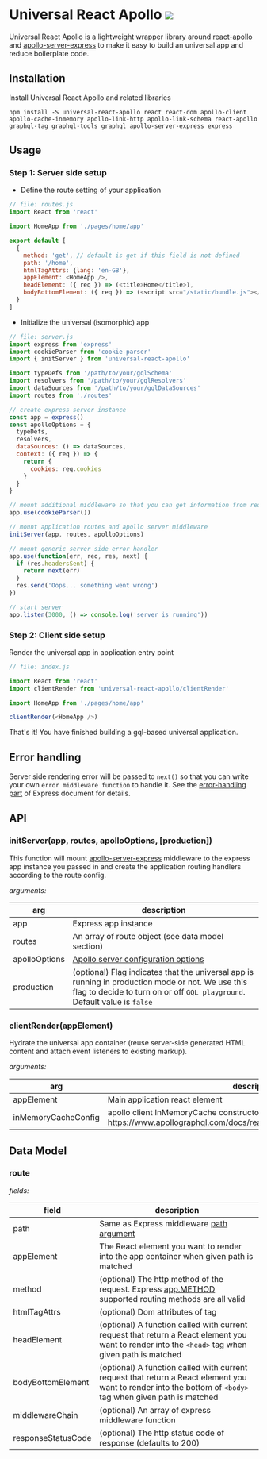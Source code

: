 # Universal React Apollo <a href='https://travis-ci.org/jimmy319/universal-react-apollo'><img src='https://travis-ci.org/jimmy319/universal-react-apollo.svg?branch=master' /></a>

Universal React Apollo is a lightweight wrapper library around [react-apollo](https://github.com/apollographql/react-apollo) and [apollo-server-express](https://github.com/apollographql/apollo-server/tree/master/packages/apollo-server-express) to make it easy to build an universal app and reduce boilerplate code.

## Installation

Install Universal React Apollo and related libraries

```
npm install -S universal-react-apollo react react-dom apollo-client apollo-cache-inmemory apollo-link-http apollo-link-schema react-apollo graphql-tag graphql-tools graphql apollo-server-express express
```
## Usage

### Step 1: Server side setup

- Define the route setting of your application

```js
// file: routes.js
import React from 'react'

import HomeApp from './pages/home/app'

export default [
  {
    method: 'get', // default is get if this field is not defined
    path: '/home',
    htmlTagAttrs: {lang: 'en-GB'},
    appElement: <HomeApp />,
    headElement: ({ req }) => (<title>Home</title>),
    bodyBottomElement: ({ req }) => (<script src="/static/bundle.js"></script>)
  }
]
```

- Initialize the universal (isomorphic) app

```js
// file: server.js
import express from 'express'
import cookieParser from 'cookie-parser'
import { initServer } from 'universal-react-apollo'

import typeDefs from '/path/to/your/gqlSchema'
import resolvers from '/path/to/your/gqlResolvers'
import dataSources from '/path/to/your/gqlDataSources'
import routes from './routes'

// create express server instance
const app = express()
const apolloOptions = {
  typeDefs,
  resolvers,
  dataSources: () => dataSources,
  context: ({ req }) => {
    return {
      cookies: req.cookies
    }
  }
}

// mount additional middleware so that you can get information from request context
app.use(cookieParser())

// mount application routes and apollo server middleware
initServer(app, routes, apolloOptions)

// mount generic server side error handler
app.use(function(err, req, res, next) {
  if (res.headersSent) {
    return next(err)
  }
  res.send('Oops... something went wrong')
})

// start server
app.listen(3000, () => console.log('server is running'))

```

### Step 2: Client side setup

Render the universal app in application entry point

```js
// file: index.js

import React from 'react'
import clientRender from 'universal-react-apollo/clientRender'

import HomeApp from './pages/home/app'

clientRender(<HomeApp />)
```

That's it! You have finished building a gql-based universal application.

## Error handling

Server side rendering error will be passed to `next()` so that you can write your own `error middleware function` to handle it. See the [error-handling part](https://expressjs.com/en/guide/error-handling.html) of Express document for details.

## API

### initServer(app, routes, apolloOptions, [production])

This function will mount [apollo-server-express](https://github.com/apollographql/apollo-server/tree/master/packages/apollo-server-express) middleware to the express app instance you passed in and create the application routing handlers according to the route config.

*arguments:*

|      arg      |                                                                        description                                                                                             |
| ------------- | ------------------------------------------------------------------------------------------------------------------------------------------------------------------------------ |
| app           | Express app instance                                                                                                                                                           |
| routes        | An array of route object (see data model section)                                                                                                                              | 
| apolloOptions | [Apollo server configuration options](https://www.apollographql.com/docs/apollo-server/api/apollo-server/#parameters)                                                          |
| production    | (optional) Flag indicates that the universal app is running in production mode or not. We use this flag to decide to turn on or off `GQL playground`. Default value is `false` |

### clientRender(appElement)

Hydrate the universal app container (reuse server-side generated HTML content and attach event listeners to existing markup).

*arguments:*

|     arg                |                                                      description                                                                                                    |
| ---------------------- | ------------------------------------------------------------------------------------------------------------------------------------------------------------------- |
| appElement             | Main application react element                                                                                                                                      |
| inMemoryCacheConfig    | apollo client InMemoryCache constructor config object (available options: https://www.apollographql.com/docs/react/advanced/caching/#configuration)                 |

## Data Model

### route

*fields:*

|         field      |                                                    description                                                                                                      |
| ------------------ | ------------------------------------------------------------------------------------------------------------------------------------------------------------------- |
| path               | Same as Express middleware [path argument](https://expressjs.com/en/api.html#path-examples)                                                                         | 
| appElement         | The React element you want to render into the app container when given path is matched                                                                              |
| method             | (optional) The http method of the request. Express [app.METHOD](https://expressjs.com/en/api.html#app.METHOD) supported routing methods are all valid               |
| htmlTagAttrs       | (optional) Dom attributes of <Html> tag                                                                                                                             |
| headElement        | (optional) A function called with current request that return a React element you want to render into the `<head>` tag when given path is matched                   |
| bodyBottomElement  | (optional) A function called with current request that return a React element you want to render into the bottom of `<body>` tag when given path is matched         |
| middlewareChain    | (optional) An array of express middleware function                                                                                                                  |
| responseStatusCode | (optional) The http status code of response (defaults to 200)                                                                                                       |
